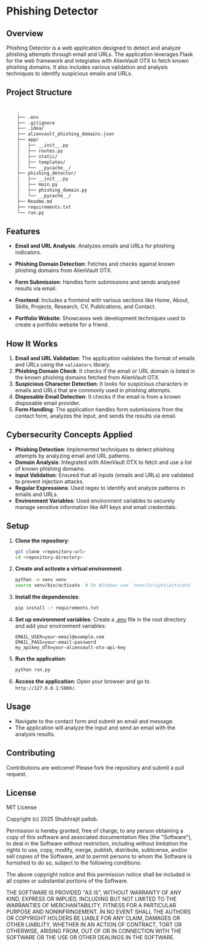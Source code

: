 # Phishing Detector

## Overview

Phishing Detector is a web application designed to detect and analyze phishing attempts through email and URLs. The application leverages Flask for the web framework and integrates with AlienVault OTX to fetch known phishing domains. It also includes various validation and analysis techniques to identify suspicious emails and URLs.

## Project Structure

```sh

    .
    ├── .env
    ├── .gitignore
    ├── .idea/
    ├── alienvault_phishing_domains.json
    ├── app/
    │   ├── __init__.py
    │   ├── routes.py
    │   ├── static/
    │   ├── templates/
    │   └── __pycache__/
    ├── phishing_detector/
    │   ├── __init__.py
    │   ├── main.py
    │   ├── phishing_domain.py
    │   └── __pycache__/
    ├── Readme.md
    ├── requirements.txt
    └── run.py

```


## Features

- **Email and URL Analysis**: Analyzes emails and URLs for phishing indicators.
- **Phishing Domain Detection**: Fetches and checks against known phishing domains from AlienVault OTX.
- **Form Submission**: Handles form submissions and sends analyzed results via email.
- **Frontend**: Includes a frontend with various sections like Home, About, Skills, Projects, Research, CV, Publications, and Contact.

- **Portfolio Website**: Showcases web development techniques used to create a portfolio website for a friend.


## How It Works

1. **Email and URL Validation**: The application validates the format of emails and URLs using the `validators` library.
2. **Phishing Domain Check**: It checks if the email or URL domain is listed in the known phishing domains fetched from AlienVault OTX.
3. **Suspicious Character Detection**: It looks for suspicious characters in emails and URLs that are commonly used in phishing attempts.
4. **Disposable Email Detection**: It checks if the email is from a known disposable email provider.
5. **Form Handling**: The application handles form submissions from the contact form, analyzes the input, and sends the results via email.

## Cybersecurity Concepts Applied

- **Phishing Detection**: Implemented techniques to detect phishing attempts by analyzing email and URL patterns.
- **Domain Analysis**: Integrated with AlienVault OTX to fetch and use a list of known phishing domains.
- **Input Validation**: Ensured that all inputs (emails and URLs) are validated to prevent injection attacks.
- **Regular Expressions**: Used regex to identify and analyze patterns in emails and URLs.
- **Environment Variables**: Used environment variables to securely manage sensitive information like API keys and email credentials.

## Setup

1. **Clone the repository**:
    ```sh
    git clone <repository-url>
    cd <repository-directory>
    ```

2. **Create and activate a virtual environment**:
    ```sh
    python -m venv venv
    source venv/bin/activate  # On Windows use `venv\Scripts\activate`
    ```

3. **Install the dependencies**:
    ```sh
    pip install -r requirements.txt
    ```

4. **Set up environment variables**:
    Create a [.env](http://_vscodecontentref_/10) file in the root directory and add your environment variables:
    ```
    EMAIL_USER=your-email@example.com
    EMAIL_PASS=your-email-password
    my_apikey_OTX=your-alienvault-otx-api-key
    ```

5. **Run the application**:
    ```sh
    python run.py
    ```

6. **Access the application**:
    Open your browser and go to `http://127.0.0.1:5000/`.

## Usage

- Navigate to the contact form and submit an email and message.
- The application will analyze the input and send an email with the analysis results.

## Contributing

Contributions are welcome! Please fork the repository and submit a pull request.

## License

MIT License

Copyright (c) 2025 Shubhrajit pallob.

Permission is hereby granted, free of charge, to any person obtaining a copy
of this software and associated documentation files (the "Software"), to deal
in the Software without restriction, including without limitation the rights
to use, copy, modify, merge, publish, distribute, sublicense, and/or sell
copies of the Software, and to permit persons to whom the Software is
furnished to do so, subject to the following conditions:

The above copyright notice and this permission notice shall be included in all
copies or substantial portions of the Software.

THE SOFTWARE IS PROVIDED "AS IS", WITHOUT WARRANTY OF ANY KIND, EXPRESS OR
IMPLIED, INCLUDING BUT NOT LIMITED TO THE WARRANTIES OF MERCHANTABILITY,
FITNESS FOR A PARTICULAR PURPOSE AND NONINFRINGEMENT. IN NO EVENT SHALL THE
AUTHORS OR COPYRIGHT HOLDERS BE LIABLE FOR ANY CLAIM, DAMAGES OR OTHER
LIABILITY, WHETHER IN AN ACTION OF CONTRACT, TORT OR OTHERWISE, ARISING FROM,
OUT OF OR IN CONNECTION WITH THE SOFTWARE OR THE USE OR OTHER DEALINGS IN THE
SOFTWARE.